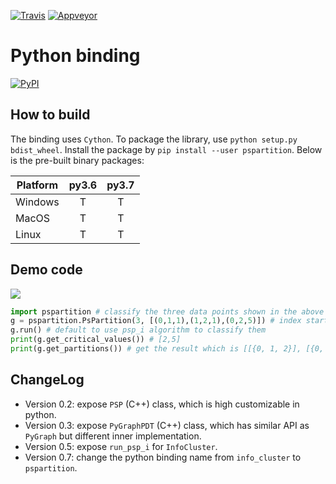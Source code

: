 [![Travis](https://api.travis-ci.com/zhaofeng-shu33/pspartition-python-binding.svg?branch=master)](https://travis-ci.com/zhaofeng-shu33/pspartition-python-binding)
[![Appveyor](https://ci.appveyor.com/api/projects/status/github/zhaofeng-shu33/pspartition-python-binding?branch=master&svg=true)](https://ci.appveyor.com/project/zhaofeng-shu33/pspartition-python-binding)

# Python binding
[![PyPI](https://img.shields.io/pypi/v/pspartition.svg)](https://pypi.org/project/pspartition)
## How to build
The binding uses `Cython`. 
To package the library, use `python setup.py bdist_wheel`.
Install the package by `pip install --user pspartition`. 
Below is the pre-built binary packages:

| Platform | py3.6 | py3.7 |
| -------- | :---: | :---: |
| Windows  |   T   |   T   |
| MacOS    |   T   |   T   |
| Linux    |   T   |   T   |

## Demo code
![](./example/example.png)

```Python
import pspartition # classify the three data points shown in the above figure
g = pspartition.PsPartition(3, [(0,1,1),(1,2,1),(0,2,5)]) # index started from zero, similarity is 5 for vertex 0 and 2
g.run() # default to use psp_i algorithm to classify them
print(g.get_critical_values()) # [2,5]
print(g.get_partitions()) # get the result which is [[{0, 1, 2}], [{0, 2}, {1}], [{0}, {1}, {2}]]
```




## ChangeLog

- Version 0.2: expose `PSP` (C++) class, which is high customizable in python.
- Version 0.3: expose `PyGraphPDT` (C++) class, which has similar API as `PyGraph` but different inner implementation.
- Version 0.5: expose `run_psp_i`  for `InfoCluster`.
- Version 0.7: change the python binding name from `info_cluster` to `pspartition`.
